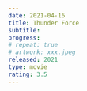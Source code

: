 ```yaml
---
date: 2021-04-16
title: Thunder Force
subtitle:
progress:
# repeat: true
# artwork: xxx.jpeg
released: 2021
type: movie
rating: 3.5
---
```

